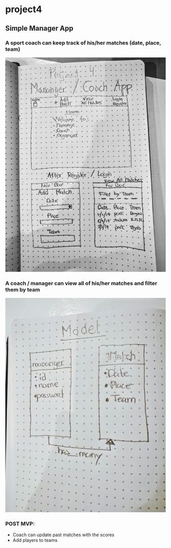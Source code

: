 # project4
## Simple Manager App

### A sport coach can keep track of his/her matches  (date, place, team)

![Wireframe](/images/wireframe.jpg)

### A coach / manager can view all of his/her matches and filter them by team
![Wireframe](/images/wireframe2.jpg)

### POST MVP:

- Coach can update past matches with the scores
- Add players to teams
